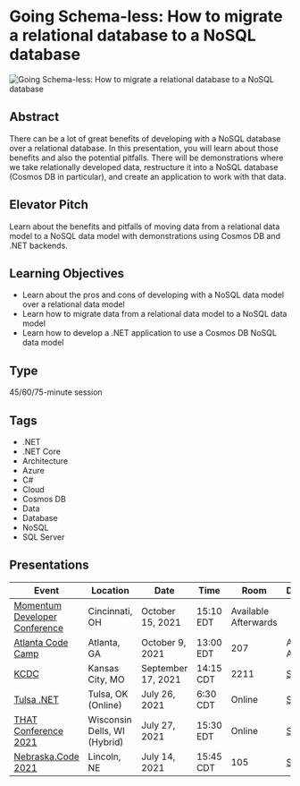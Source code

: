 # Going Schema-less: How to migrate a relational database to a NoSQL database
![Going Schema-less: How to migrate a relational database to a NoSQL database](https://chadgreen.blob.core.windows.net/slides/GoingSchemaless.jpg)

## Abstract
There can be a lot of great benefits of developing with a NoSQL database over a relational database. In this presentation, you will learn about those benefits and also the potential pitfalls.  There will be demonstrations where we take relationally developed data, restructure it into a NoSQL database (Cosmos DB in particular), and create an application to work with that data.

## Elevator Pitch
Learn about the benefits and pitfalls of moving data from a relational data model to a NoSQL data model with demonstrations using Cosmos DB and .NET backends.

## Learning Objectives
- Learn about the pros and cons of developing with a NoSQL data model over a relational data model
- Learn how to migrate data from a relational data model to a NoSQL data model
- Learn how to develop a .NET application to use a Cosmos DB NoSQL data model

## Type
45/60/75-minute session

## Tags
- .NET
- .NET Core
- Architecture
- Azure
- C#
- Cloud
- Cosmos DB
- Data
- Database
- NoSQL
- SQL Server


## Presentations
| Event | Location | Date | Time | Room | Downloads |
|-------|----------|------|------|------|-----------|
| [Momentum Developer Conference](https://momentumdevcon.com/session/264188) | Cincinnati, OH | October 15, 2021 | 15:10 EDT | Available Afterwards |
| [Atlanta Code Camp](https://www.atlantacodecamp.com/2021/Schedule) | Atlanta, GA | October 9, 2021 | 13:00 EDT | 207 | Available Afterwards |
| [KCDC](https://kcdc.info) | Kansas City, MO | September 17, 2021 | 14:15 CDT | 2211 | [Slides](https://chadgreen.blob.core.windows.net/slides/GoingSchemaless_KCDC.pdf) |
| [Tulsa .NET](https://www.meetup.com/TulsaDevelopers-net/events/279599144/) | Tulsa, OK (Online) | July 26, 2021 | 6:30 CDT | Online | [Slides](https://chadgreen.blob.core.windows.net/slides/GoingSchemaLess_Tulsa.pdf) |
| [THAT Conference 2021](https://that.us/activities/3cwetny8U9ZGS82HfsyS) | Wisconsin Dells, WI (Hybrid) | July 27, 2021 | 15:30 EDT | Online |[Slides](https://chadgreen.blob.core.windows.net/slides/GoingSchemaLess_THAT.pdf) |
| [Nebraska.Code 2021](https://nebraskacode.amegala.com/Sessions/1157) | Lincoln, NE | July 14, 2021 | 15:45 CDT | 105 | [Slides](https://bit.ly/3ehtuGH) |
